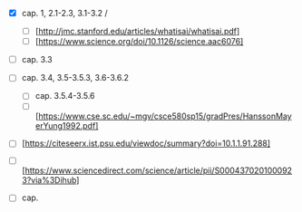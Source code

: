 - [x] cap. 1, 2.1-2.3, 3.1-3.2 / 
    - [ ] [http://jmc.stanford.edu/articles/whatisai/whatisai.pdf]
    - [ ] [https://www.science.org/doi/10.1126/science.aac6076]
- [ ] cap. 3.3
- [ ] cap. 3.4, 3.5-3.5.3, 3.6-3.6.2
    - [ ] cap. 3.5.4-3.5.6
    - [ ] [https://www.cse.sc.edu/~mgv/csce580sp15/gradPres/HanssonMayerYung1992.pdf]
- [ ] [https://citeseerx.ist.psu.edu/viewdoc/summary?doi=10.1.1.91.288]
- [ ] [https://www.sciencedirect.com/science/article/pii/S0004370201000923?via%3Dihub]
- [ ] cap. 

